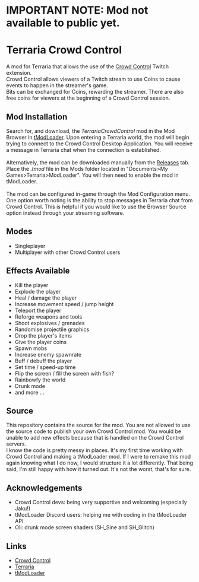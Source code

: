 # IMPORTANT NOTE: Mod not available to public yet.

# Terraria Crowd Control
A mod for Terraria that allows the use of the [Crowd Control](https://crowdcontrol.live) Twitch extension.</br>
Crowd Control allows viewers of a Twitch stream to use Coins to cause events to happen in the streamer's game.</br>
Bits can be exchanged for Coins, rewarding the streamer. There are also free coins for viewers at the beginning of a Crowd Control session.

## Mod Installation
Search for, and download, the *TerrariaCrowdControl* mod in the Mod Browser in [tModLoader](https://store.steampowered.com/app/1281930/tModLoader/). Upon entering a Terraria world, the mod will begin trying to connect to the Crowd Control Desktop Application. You will receive a message in Terraria chat when the connection is established.
</br></br>
Alternatively, the mod can be downloaded manually from the [Releases](https://github.com/MrG-bit/TerrariaCrowdControlMod/releases) tab. Place the *.tmod* file in the Mods folder located in "Documents>My Games>Terraria>ModLoader". You will then need to enable the mod in tModLoader.
</br></br>
The mod can be configured in-game through the Mod Configuration menu. One option worth noting is the ability to stop messages in Terraria chat from Crowd Control. This is helpful if you would like to use the Browser Source option instead through your streaming software.

## Modes
* Singleplayer
* Multiplayer with other Crowd Control users

## Effects Available
* Kill the player
* Explode the player
* Heal / damage the player
* Increase movement speed / jump height
* Teleport the player
* Reforge weapons and tools
* Shoot explosives / grenades
* Randomise projectile graphics
* Drop the player's items
* Give the player coins
* Spawn mobs
* Increase enemy spawnrate
* Buff / debuff the player
* Set time / speed-up time
* Flip the screen / fill the screen with fish?
* Rainbowfy the world
* Drunk mode
* and more ...

## Source
This repository contains the source for the mod. You are not allowed to use the source code to publish your own Crowd Control mod. You would be unable to add new effects because that is handled on the Crowd Control servers.</br>
I know the code is pretty messy in places. It's my first time working with Crowd Control and making a tModLoader mod. If I were to remake this mod again knowing what I do now, I would structure it a lot differently. That being said, I'm still happy with how it turned out. It's not the worst, that's for sure.

## Acknowledgements
* Crowd Control devs: being very supportive and welcoming (especially Jaku!)
* tModLoader Discord users: helping me with coding in the tModLoader API
* Oli: drunk mode screen shaders (SH_Sine and SH_Glitch)

## Links
* [Crowd Control](https://crowdcontrol.live)
* [Terraria](https://store.steampowered.com/app/105600/Terraria/)
* [tModLoader](https://store.steampowered.com/app/1281930/tModLoader/)
